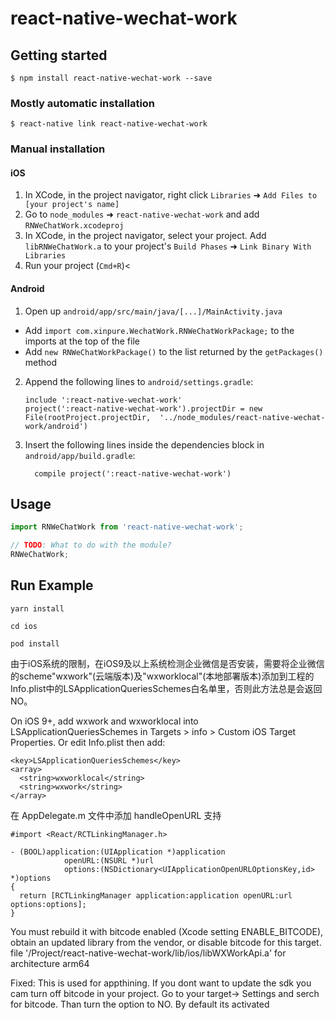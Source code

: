 
# react-native-wechat-work

## Getting started

`$ npm install react-native-wechat-work --save`

### Mostly automatic installation

`$ react-native link react-native-wechat-work`

### Manual installation


#### iOS

1. In XCode, in the project navigator, right click `Libraries` ➜ `Add Files to [your project's name]`
2. Go to `node_modules` ➜ `react-native-wechat-work` and add `RNWeChatWork.xcodeproj`
3. In XCode, in the project navigator, select your project. Add `libRNWeChatWork.a` to your project's `Build Phases` ➜ `Link Binary With Libraries`
4. Run your project (`Cmd+R`)<

#### Android

1. Open up `android/app/src/main/java/[...]/MainActivity.java`
  - Add `import com.xinpure.WechatWork.RNWeChatWorkPackage;` to the imports at the top of the file
  - Add `new RNWeChatWorkPackage()` to the list returned by the `getPackages()` method
2. Append the following lines to `android/settings.gradle`:
  	```
  	include ':react-native-wechat-work'
  	project(':react-native-wechat-work').projectDir = new File(rootProject.projectDir, 	'../node_modules/react-native-wechat-work/android')
  	```
3. Insert the following lines inside the dependencies block in `android/app/build.gradle`:
  	```
      compile project(':react-native-wechat-work')
  	```


## Usage
```javascript
import RNWeChatWork from 'react-native-wechat-work';

// TODO: What to do with the module?
RNWeChatWork;
```

## Run Example

```
yarn install

cd ios

pod install
```


由于iOS系统的限制，在iOS9及以上系统检测企业微信是否安装，需要将企业微信的scheme"wxwork"(云端版本)及"wxworklocal"(本地部署版本)添加到工程的Info.plist中的LSApplicationQueriesSchemes白名单里，否则此方法总是会返回NO。

On iOS 9+, add wxwork and wxworklocal into LSApplicationQueriesSchemes in Targets > info > Custom iOS Target Properties. Or edit Info.plist then add:

```
<key>LSApplicationQueriesSchemes</key>
<array>
  <string>wxworklocal</string>
  <string>wxwork</string>
</array>
```

在 AppDelegate.m 文件中添加 handleOpenURL 支持

```
#import <React/RCTLinkingManager.h>

- (BOOL)application:(UIApplication *)application
            openURL:(NSURL *)url
            options:(NSDictionary<UIApplicationOpenURLOptionsKey,id> *)options
{
  return [RCTLinkingManager application:application openURL:url options:options];
}
```

You must rebuild it with bitcode enabled (Xcode setting ENABLE_BITCODE), obtain an updated library from the vendor, or disable bitcode for this target. file '/Project/react-native-wechat-work/lib/ios/libWXWorkApi.a' for architecture arm64

Fixed: This is used for appthining. If you dont want to update the sdk you cam turn off bitcode in your project.
Go to your target-> Settings and serch for bitcode. Than turn the option to NO. By default its activated
